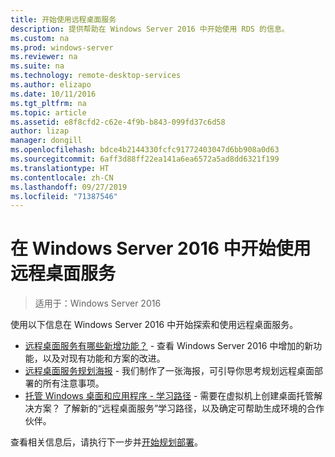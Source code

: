 ```yaml
---
title: 开始使用远程桌面服务
description: 提供帮助在 Windows Server 2016 中开始使用 RDS 的信息。
ms.custom: na
ms.prod: windows-server
ms.reviewer: na
ms.suite: na
ms.technology: remote-desktop-services
ms.author: elizapo
ms.date: 10/11/2016
ms.tgt_pltfrm: na
ms.topic: article
ms.assetid: e8f8cfd2-c62e-4f9b-b843-099fd37c6d58
author: lizap
manager: dongill
ms.openlocfilehash: bdce4b2144330fcfc91772403047d6bb908a0d63
ms.sourcegitcommit: 6aff3d88ff22ea141a6ea6572a5ad8dd6321f199
ms.translationtype: HT
ms.contentlocale: zh-CN
ms.lasthandoff: 09/27/2019
ms.locfileid: "71387546"
---
```

# <a name="get-started-with-remote-desktop-services-in-windows-server-2016"></a>在 Windows Server 2016 中开始使用远程桌面服务

> 适用于：Windows Server 2016

使用以下信息在 Windows Server 2016 中开始探索和使用远程桌面服务。

- [远程桌面服务有哪些新增功能？](rds-whats-new.md) - 查看 Windows Server 2016 中增加的新功能，以及对现有功能和方案的改进。
- [远程桌面服务规划海报](rds-poster.md) - 我们制作了一张海报，可引导你思考规划远程桌面部署的所有注意事项。
- [托管 Windows 桌面和应用程序 - 学习路径](rds-hosting-partners.md) - 需要在虚拟机上创建桌面托管解决方案？ 了解新的“远程桌面服务”学习路径，以及确定可帮助生成环境的合作伙伴。

查看相关信息后，请执行下一步并[开始规划部署](rds-plan-and-design.md)。